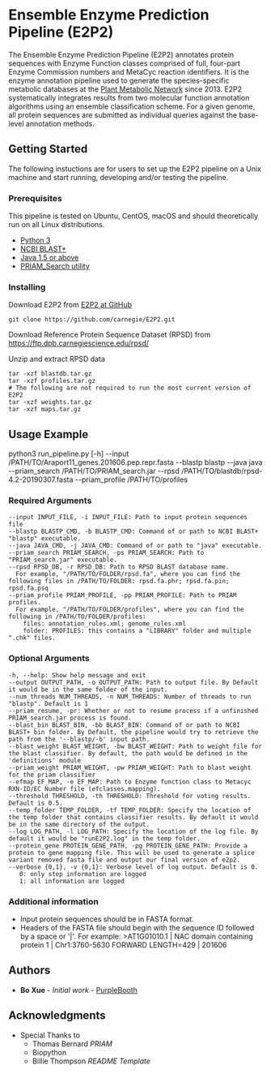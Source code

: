 # Ensemble Enzyme Prediction Pipeline (E2P2)

The Ensemble Enzyme Prediction Pipeline (E2P2) annotates protein sequences with Enzyme Function classes comprised of full, four-part Enzyme Commission numbers and MetaCyc reaction identifiers. It is the enzyme annotation pipeline used to generate the species-specific metabolic databases at the [Plant Metabolic Network](www.plantcyc.org) since 2013. E2P2 systematically integrates results from two molecular function annotation algorithms using an ensemble classification scheme. For a given genome, all protein sequences are submitted as individual queries against the base-level annotation methods.

## Getting Started
The following instuctions are for users to set up the E2P2 pipeline on a Unix machine and start running, developing and/or testing the pipeline.

### Prerequisites
This pipeline is tested on Ubuntu, CentOS, macOS and should theoretically run on all Linux distributions.
* [Python 3](https://www.python.org/downloads/)
* [NCBI BLAST+](https://blast.ncbi.nlm.nih.gov/Blast.cgi?CMD=Web&PAGE_TYPE=BlastDocs&DOC_TYPE=Download)
* [Java 1.5 or above](https://www.oracle.com/technetwork/java/javase/downloads/index.html)
* [PRIAM_Search utility](http://priam.prabi.fr/REL_JAN18/index_jan18.html)

### Installing

Download E2P2 from [E2P2 at GitHub](https://github.com/carnegie/E2P2)

```
git clone https://github.com/carnegie/E2P2.git
```

Download Reference Protein Sequence Dataset (RPSD) from https://ftp.dpb.carnegiescience.edu/rpsd/

Unzip and extract RPSD data
```
tar -xzf blastdb.tar.gz
tar -xzf profiles.tar.gz
# The following are not required to run the most current version of E2P2
tar -xzf weights.tar.gz
tar -xzf maps.tar.gz
```

## Usage Example

python3 run_pipeline.py [-h] --input /PATH/TO/Araport11_genes.201606.pep.repr.fasta --blastp blastp --java java --priam_search /PATH/TO/PRIAM_search.jar --rpsd /PATH/TO/blastdb/rpsd-4.2-20190307.fasta --priam_profile /PATH/TO/profiles

### Required Arguments
    --input INPUT_FILE, -i INPUT_FILE: Path to input protein sequences file
    --blastp BLASTP_CMD, -b BLASTP_CMD: Command of or path to NCBI BLAST+ "blastp" executable.
    --java JAVA_CMD, -j JAVA_CMD: Command of or path to "java" executable.
    --priam_search PRIAM_SEARCH, -ps PRIAM_SEARCH: Path to "PRIAM_search.jar" executable.
    --rpsd RPSD_DB, -r RPSD_DB: Path to RPSD BLAST database name.
      For example, "/PATH/TO/FOLDER/rpsd.fa", where you can find the following files in /PATH/TO/FOLDER: rpsd.fa.phr; rpsd.fa.pin; rpsd.fa.psq
    --priam_profile PRIAM_PROFILE, -pp PRIAM_PROFILE: Path to PRIAM profiles.
      For example, "/PATH/TO/FOLDER/profiles", where you can find the following in /PATH/TO/FOLDER/profiles:
        files: annotation_rules.xml; genome_rules.xml
        folder: PROFILES: this contains a "LIBRARY" folder and multiple ".chk" files.
### Optional Arguments
    -h, --help: Show help message and exit
    --output OUTPUT_PATH, -o OUTPUT_PATH: Path to output file. By Default it would be in the same folder of the input.
    --num_threads NUM_THREADS, -n NUM_THREADS: Number of threads to run "blastp". Default is 1
    --priam_resume, -pr: Whether or not to resume process if a unfinished PRIAM_search.jar process is found.
    --blast_bin BLAST_BIN, -bb BLAST_BIN: Command of or path to NCBI BLAST+ bin folder. By Default, the pipeline would try to retrieve the path from the '--blastp/-b' input path.
    --blast_weight BLAST_WEIGHT, -bw BLAST_WEIGHT: Path to weight file for the blast classifier. By default, the path would be defined in the 'definitions' module
    --priam_weight PRIAM_WEIGHT, -pw PRIAM_WEIGHT: Path to blast weight for the priam classifier
    --efmap EF_MAP, -e EF_MAP: Path to Enzyme function class to Metacyc RXN-ID/EC Number file (efclasses.mapping).
    --threshold THRESHOLD, -th THRESHOLD: Threshold for voting results. Default is 0.5.
    --temp_folder TEMP_FOLDER, -tf TEMP_FOLDER: Specify the location of the temp folder that contains classifier results. By default it would be in the same directory of the output.
    --log LOG_PATH, -l LOG_PATH: Specify the location of the log file. By default it would be "runE2P2.log" in the temp folder.
    --protein_gene PROTEIN_GENE_PATH, -pg PROTEIN_GENE_PATH: Provide a protein to gene mapping file. This will be used to generate a splice variant removed fasta file and output our final version of e2p2.
    --verbose {0,1}, -v {0,1}: Verbose level of log output. Default is 0.
       0: only step information are logged
       1: all information are logged

### Additional information
- Input protein sequences should be in FASTA format.
- Headers of the FASTA file should begin with the sequence ID followed by a space or '|'.
    For example: >AT1G01010.1 | NAC domain containing protein 1 | Chr1:3760-5630 FORWARD LENGTH=429 | 201606

## Authors

* **Bo Xue** - *Initial work* - [PurpleBooth](https://github.com/PurpleBooth)


## Acknowledgments

* Special Thanks to
  * Thomas Bernard *PRIAM*
  * Biopython
  * Billie Thompson *README Template*
